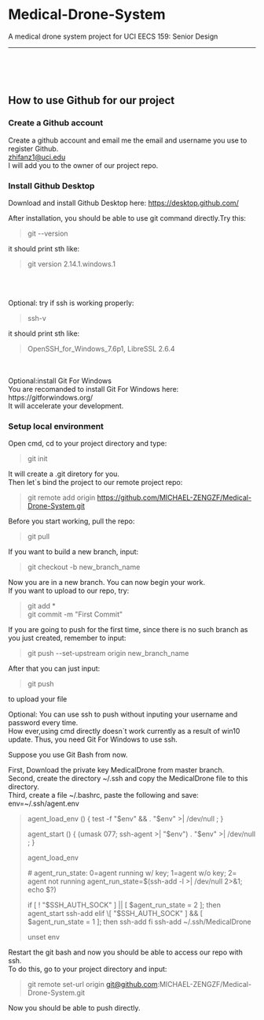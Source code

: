 # Medical-Drone-System
A medical drone system project for UCI EECS 159: Senior Design

---

<br><br><br>

## How to use Github for our project

### Create a Github account

Create a github account and email me the email and username you use to register Github.  
zhifanz1@uci.edu  
I will add you to the owner of our project repo.
### Install Github Desktop

Download and install Github Desktop here:
https://desktop.github.com/

After installation, you should be able to use git command directly.Try this:
>git --version

it should print sth like:
>git version 2.14.1.windows.1  

<br><br>

Optional: try if ssh is working properly: 
>ssh-v

it should print sth like:  
>OpenSSH_for_Windows_7.6p1, LibreSSL 2.6.4

<br>
<br>
Optional:install Git For Windows<br>
You are recomanded to install Git For Windows here: https://gitforwindows.org/ <br>
It will accelerate your development.

### Setup local environment
Open cmd, cd to your project directory and type:
>git init

It will create a .git diretory for you.  
Then let`s bind the project to our remote project repo:
>git remote add origin https://github.com/MICHAEL-ZENGZF/Medical-Drone-System.git

Before you start working, pull the repo:
>git pull

If you want to build a new branch, input:
>git checkout -b new_branch_name

Now you are in a new branch. You can now begin your work.  
If you want to upload to our repo, try:
>git add *<br>
>git commit -m "First Commit"

If you are going to push for the first time, since there is no such branch as you just
created, remember to input:
>git push --set-upstream origin new_branch_name

After that you can just input:
>git push

to upload your file

Optional:
You can use ssh to push without inputing your username and password every time.  
How ever,using cmd directly doesn`t work currently as a result of win10 update.
Thus, you need Git For Windows to use ssh.  

Suppose you use Git Bash from now.

First, Download the private key MedicalDrone from master branch.  
Second, create the directory ~/.ssh and copy the MedicalDrone file to this directory.  
Third, create a file ~/.bashrc, paste the following and save:
env=~/.ssh/agent.env

>agent_load_env () { test -f "$env" && . "$env" >| /dev/null ; }
>
>agent_start () {
    (umask 077; ssh-agent >| "$env")
    . "$env" >| /dev/null ; }
>
>agent_load_env
>
>\# agent_run_state: 0=agent running w/ key; 1=agent w/o key; 2= agent not running
>agent_run_state=$(ssh-add -l >| /dev/null 2>&1; echo $?)
>
>if \[ ! "$SSH_AUTH_SOCK" ] || \[ $agent_run_state = 2 ]; then
    agent_start
    ssh-add
>elif \[ "$SSH_AUTH_SOCK" ] && \[ $agent_run_state = 1 ]; then
    ssh-add
>fi
>ssh-add ~/.ssh/MedicalDrone
>
>unset env

Restart the git bash and now you should be able to access our repo with ssh.  
To do this, go to your project directory and input:
>git remote set-url origin git@github.com:MICHAEL-ZENGZF/Medical-Drone-System.git

Now you should be able to push directly.